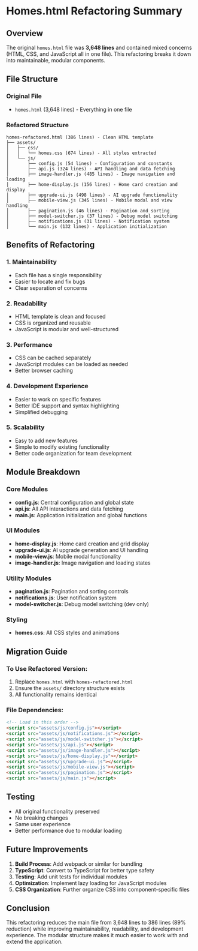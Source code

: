 # Homes.html Refactoring Summary

## Overview
The original `homes.html` file was **3,648 lines** and contained mixed concerns (HTML, CSS, and JavaScript all in one file). This refactoring breaks it down into maintainable, modular components.

## File Structure

### Original File
- `homes.html` (3,648 lines) - Everything in one file

### Refactored Structure
```
homes-refactored.html (386 lines) - Clean HTML template
├── assets/
│   ├── css/
│   │   └── homes.css (674 lines) - All styles extracted
│   └── js/
│       ├── config.js (54 lines) - Configuration and constants
│       ├── api.js (324 lines) - API handling and data fetching
│       ├── image-handler.js (485 lines) - Image navigation and loading
│       ├── home-display.js (156 lines) - Home card creation and display
│       ├── upgrade-ui.js (498 lines) - AI upgrade functionality
│       ├── mobile-view.js (345 lines) - Mobile modal and view handling
│       ├── pagination.js (46 lines) - Pagination and sorting
│       ├── model-switcher.js (37 lines) - Debug model switching
│       ├── notifications.js (31 lines) - Notification system
│       └── main.js (132 lines) - Application initialization
```

## Benefits of Refactoring

### 1. **Maintainability**
- Each file has a single responsibility
- Easier to locate and fix bugs
- Clear separation of concerns

### 2. **Readability**
- HTML template is clean and focused
- CSS is organized and reusable
- JavaScript is modular and well-structured

### 3. **Performance**
- CSS can be cached separately
- JavaScript modules can be loaded as needed
- Better browser caching

### 4. **Development Experience**
- Easier to work on specific features
- Better IDE support and syntax highlighting
- Simplified debugging

### 5. **Scalability**
- Easy to add new features
- Simple to modify existing functionality
- Better code organization for team development

## Module Breakdown

### Core Modules
- **config.js**: Central configuration and global state
- **api.js**: All API interactions and data fetching
- **main.js**: Application initialization and global functions

### UI Modules
- **home-display.js**: Home card creation and grid display
- **upgrade-ui.js**: AI upgrade generation and UI handling
- **mobile-view.js**: Mobile modal functionality
- **image-handler.js**: Image navigation and loading states

### Utility Modules
- **pagination.js**: Pagination and sorting controls
- **notifications.js**: User notification system
- **model-switcher.js**: Debug model switching (dev only)

### Styling
- **homes.css**: All CSS styles and animations

## Migration Guide

### To Use Refactored Version:
1. Replace `homes.html` with `homes-refactored.html`
2. Ensure the `assets/` directory structure exists
3. All functionality remains identical

### File Dependencies:
```html
<!-- Load in this order -->
<script src="assets/js/config.js"></script>
<script src="assets/js/notifications.js"></script>
<script src="assets/js/model-switcher.js"></script>
<script src="assets/js/api.js"></script>
<script src="assets/js/image-handler.js"></script>
<script src="assets/js/home-display.js"></script>
<script src="assets/js/upgrade-ui.js"></script>
<script src="assets/js/mobile-view.js"></script>
<script src="assets/js/pagination.js"></script>
<script src="assets/js/main.js"></script>
```

## Testing
- All original functionality preserved
- No breaking changes
- Same user experience
- Better performance due to modular loading

## Future Improvements
1. **Build Process**: Add webpack or similar for bundling
2. **TypeScript**: Convert to TypeScript for better type safety
3. **Testing**: Add unit tests for individual modules
4. **Optimization**: Implement lazy loading for JavaScript modules
5. **CSS Organization**: Further organize CSS into component-specific files

## Conclusion
This refactoring reduces the main file from 3,648 lines to 386 lines (89% reduction) while improving maintainability, readability, and development experience. The modular structure makes it much easier to work with and extend the application.

